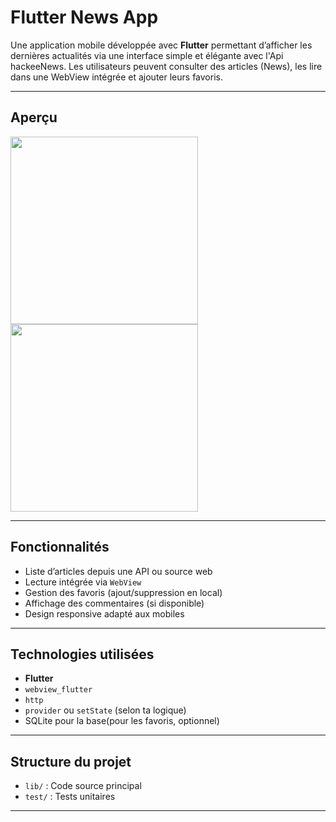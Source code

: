 # Flutter News App

Une application mobile développée avec **Flutter** permettant d’afficher les dernières actualités via une interface simple et élégante avec l'Api hackeeNews. Les utilisateurs peuvent consulter des articles (News), les lire dans une WebView intégrée et ajouter leurs favoris.

---

## Aperçu

<img src="screenshots/home_screen.png" width="300"/> <img src="screenshots/detail_screen.png" width="300"/>

---

##  Fonctionnalités

- Liste d’articles depuis une API ou source web
- Lecture intégrée via `WebView`
- Gestion des favoris (ajout/suppression en local)
- Affichage des commentaires (si disponible)
- Design responsive adapté aux mobiles

---

## Technologies utilisées

- **Flutter**
- `webview_flutter`
- `http`
- `provider` ou `setState` (selon ta logique)
- SQLite pour la base(pour les favoris, optionnel)

---

## Structure du projet

- `lib/` : Code source principal
- `test/` : Tests unitaires
---

